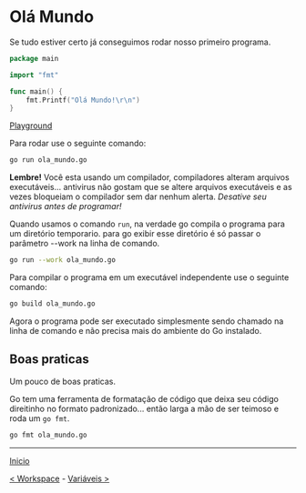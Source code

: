 # Olá Mundo

Se tudo estiver certo já conseguimos rodar nosso primeiro programa.

```go
package main

import "fmt"

func main() {
    fmt.Printf("Olá Mundo!\r\n")
}
```
[Playground](https://play.golang.org/p/RslzBhPvsM)

Para rodar use o seguinte comando:

```bash
go run ola_mundo.go
```

**Lembre!** Você esta usando um compilador, compiladores alteram arquivos executáveis... antivirus não gostam que se altere arquivos executáveis e as vezes bloqueiam o compilador sem dar nenhum alerta. *Desative seu antivirus antes de programar!*

Quando usamos o comando `run`, na verdade go compila o programa para um diretório temporario. para go exibir esse diretório é só passar o parâmetro --work na linha de comando.

```bash
go run --work ola_mundo.go
```

Para compilar o programa em um executável independente use o seguinte comando:

```bash
go build ola_mundo.go
```

Agora o programa pode ser executado simplesmente sendo chamado na linha de comando e não precisa mais do ambiente do Go instalado.


## Boas praticas

Um pouco de boas praticas.

Go tem uma ferramenta de formatação de código que deixa seu código direitinho no formato padronizado... então larga a mão de ser teimoso e roda um `go fmt`.

```bash
go fmt ola_mundo.go
```


---
[Inicio](../README.md)

[< Workspace](../workspace.md) - [Variáveis >](../variaveis/)
